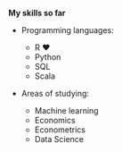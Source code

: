 **My skills so far**

* Programming languages:
  * R :heart:
  * Python
  * SQL
  * Scala
  
* Areas of studying:
  * Machine learning 
  * Economics
  * Econometrics
  * Data Science 
  

  
